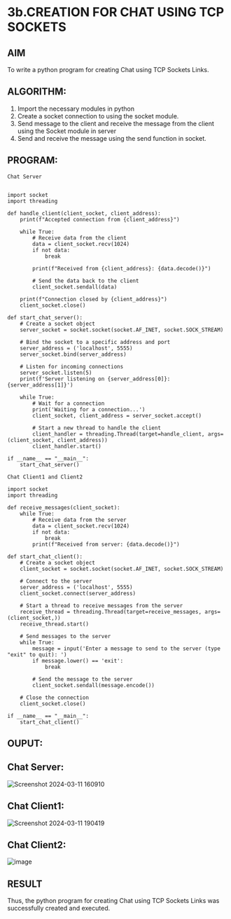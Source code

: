 # 3b.CREATION FOR CHAT USING TCP SOCKETS
## AIM
To write a python program for creating Chat using TCP Sockets Links.
## ALGORITHM:
1. Import the necessary modules in python
2. Create a socket connection to using the socket module.
3. Send message to the client and receive the message from the client using the Socket module in
 server
4. Send and receive the message using the send function in socket.
## PROGRAM:
```
Chat Server


import socket
import threading

def handle_client(client_socket, client_address):
    print(f"Accepted connection from {client_address}")

    while True:
        # Receive data from the client
        data = client_socket.recv(1024)
        if not data:
            break

        print(f"Received from {client_address}: {data.decode()}")

        # Send the data back to the client
        client_socket.sendall(data)

    print(f"Connection closed by {client_address}")
    client_socket.close()

def start_chat_server():
    # Create a socket object
    server_socket = socket.socket(socket.AF_INET, socket.SOCK_STREAM)

    # Bind the socket to a specific address and port
    server_address = ('localhost', 5555)
    server_socket.bind(server_address)

    # Listen for incoming connections
    server_socket.listen(5)
    print(f'Server listening on {server_address[0]}:{server_address[1]}')

    while True:
        # Wait for a connection
        print('Waiting for a connection...')
        client_socket, client_address = server_socket.accept()

        # Start a new thread to handle the client
        client_handler = threading.Thread(target=handle_client, args=(client_socket, client_address))
        client_handler.start()

if __name__ == "__main__":
    start_chat_server()
```

```
Chat Client1 and Client2

import socket
import threading

def receive_messages(client_socket):
    while True:
        # Receive data from the server
        data = client_socket.recv(1024)
        if not data:
            break
        print(f"Received from server: {data.decode()}")

def start_chat_client():
    # Create a socket object
    client_socket = socket.socket(socket.AF_INET, socket.SOCK_STREAM)

    # Connect to the server
    server_address = ('localhost', 5555)
    client_socket.connect(server_address)

    # Start a thread to receive messages from the server
    receive_thread = threading.Thread(target=receive_messages, args=(client_socket,))
    receive_thread.start()

    # Send messages to the server
    while True:
        message = input('Enter a message to send to the server (type "exit" to quit): ')
        if message.lower() == 'exit':
            break

        # Send the message to the server
        client_socket.sendall(message.encode())

    # Close the connection
    client_socket.close()

if __name__ == "__main__":
    start_chat_client()
```
## OUPUT:
## Chat Server:
![Screenshot 2024-03-11 160910](https://github.com/EzhilsreeJ/3b_CHAT_USING_TCP_SOCKETS/assets/144870412/4e8d08f5-f8fa-4d5c-8f57-0783c380bace)

## Chat Client1:
![Screenshot 2024-03-11 190419](https://github.com/EzhilsreeJ/3b_CHAT_USING_TCP_SOCKETS/assets/144870412/40e70bfd-40e2-4ce4-905b-08c1bc464a35)


## Chat Client2:
![image](https://github.com/EzhilsreeJ/3b_CHAT_USING_TCP_SOCKETS/assets/144870412/2a0e2ecb-cbf3-44db-8d54-1d6671694ff7)

## RESULT
Thus, the python program for creating Chat using TCP Sockets Links was successfully 
created and executed.
